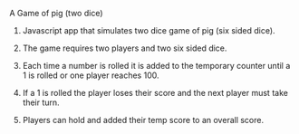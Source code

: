 A Game of pig (two dice)

1. Javascript app that simulates two dice game of pig (six sided dice).

2. The game requires two players and two six sided dice.

3. Each time a number is rolled it is added to the temporary counter until a 1 is rolled or one player reaches 100.

4. If a 1 is rolled the player loses their score and the next player must take their turn.

5. Players can hold and added their temp score to an overall score.
